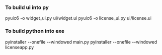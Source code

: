 ### To build ui into py

pyuic6 -o widget_ui.py ui/widget.ui
pyuic6 -o license_ui.py ui/license.ui

### To build python into exe

pyinstaller --onefile --windowed main.py
pyinstaller --onefile --windowed licenseapp.py
